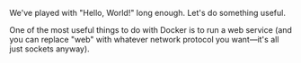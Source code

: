 We've played with "Hello, World!" long enough. Let's do something useful.

One of the most useful things to do with Docker is to run a web service (and you can replace "web" with whatever network protocol you want—it's all just sockets anyway).
